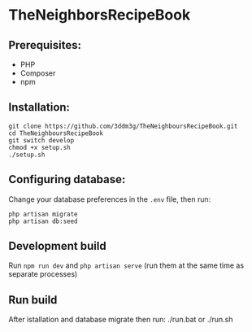 # TheNeighborsRecipeBook

## Prerequisites:
- PHP
- Composer
- npm

## Installation:
```
git clone https://github.com/3ddm3g/TheNeighboursRecipeBook.git
cd TheNeighboursRecipeBook
git switch develop
chmod +x setup.sh
./setup.sh
```

## Configuring database:
Change your database preferences in the `.env` file, then run:

```
php artisan migrate
php artisan db:seed
```

## Development build
Run `npm run dev` and `php artisan serve` (run them at the same time as separate processes)

## Run build
After istallation and database migrate then run:
./run.bat
or
./run.sh
